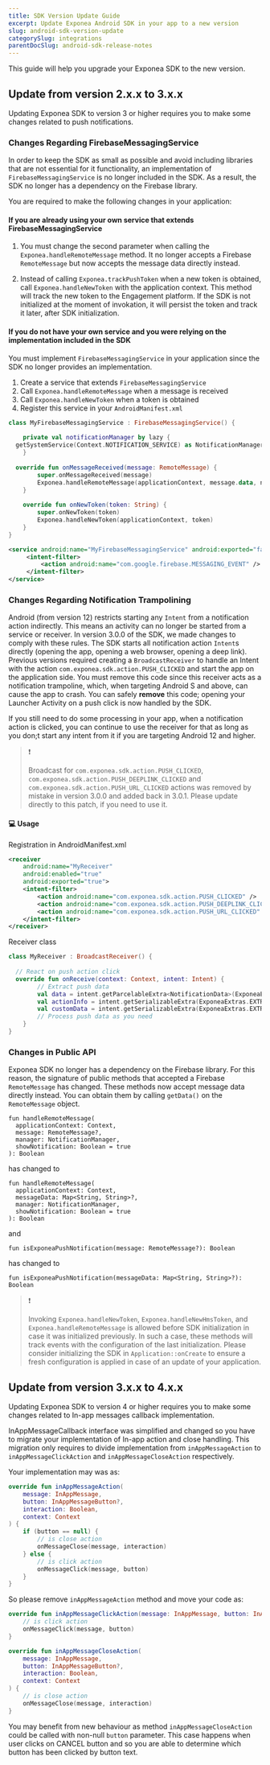 ```yaml
---
title: SDK Version Update Guide
excerpt: Update Exponea Android SDK in your app to a new version
slug: android-sdk-version-update
categorySlug: integrations
parentDocSlug: android-sdk-release-notes
---
```


This guide will help you upgrade your Exponea SDK to the new version.

## Update from version 2.x.x to 3.x.x

Updating Exponea SDK to version 3 or higher requires you to make some changes related to push notifications.

### Changes Regarding FirebaseMessagingService

In order to keep the SDK as small as possible and avoid including libraries that are not essential for it functionality, an implementation of `FirebaseMessagingService` is no longer included in the SDK. As a result, the SDK no longer has a dependency on the Firebase library.

You are required to make the following changes in your application:

#### If you are already using your own service that extends FirebaseMessagingService

1. You must change the second parameter when calling the `Exponea.handleRemoteMessage` method. It no longer accepts a Firebase `RemoteMessage` but now accepts the message data directly instead.

2. Instead of calling `Exponea.trackPushToken` when a new token is obtained, call `Exponea.handleNewToken` with the application context. This method will track the new token to the Engagement platform. If the SDK is not initialized at the moment of invokation, it will persist the token and track it later, after SDK initialization. 

#### If you do not have your own service and you were relying on the implementation included in the SDK

You must implement `FirebaseMessagingService` in your application since the SDK no longer provides an implementation.

1. Create a service that extends `FirebaseMessagingService`
2. Call `Exponea.handleRemoteMessage` when a message is received
3. Call `Exponea.handleNewToken` when a token is obtained
4. Register this service in your `AndroidManifest.xml`

```kotlin 
class MyFirebaseMessagingService : FirebaseMessagingService() {  
  
    private val notificationManager by lazy {  
  getSystemService(Context.NOTIFICATION_SERVICE) as NotificationManager  
    }  
  
  override fun onMessageReceived(message: RemoteMessage) {  
        super.onMessageReceived(message)  
        Exponea.handleRemoteMessage(applicationContext, message.data, notificationManager)  
    }  
  
    override fun onNewToken(token: String) {  
        super.onNewToken(token)  
        Exponea.handleNewToken(applicationContext, token)  
    }  
}
```

``` xml
<service android:name="MyFirebaseMessagingService" android:exported="false">  
     <intent-filter> 
         <action android:name="com.google.firebase.MESSAGING_EVENT" />  
     </intent-filter>
</service>
```

### Changes Regarding Notification Trampolining

Android (from version 12) restricts starting any `Intent` from a notification action indirectly. This means an activity can no longer be started from a service or receiver. In version 3.0.0 of the SDK, we made changes to comply with these rules. The SDK starts all notification action `Intent`s directly (opening the app, opening a web browser, opening a deep link). Previous versions required creating a `BroadcastReceiver` to handle an Intent with the action `com.exponea.sdk.action.PUSH_CLICKED` and start the app on the application side. You must remove this code since this receiver acts as a notification trampoline, which, when targeting Android S and above, can cause the app to crash. You can safely **remove** this code; opening your Launcher Activity on a push click is now handled by the SDK. 

If you still need to do some processing in your app, when a notification action is clicked, you can continue to use the receiver for that as long as you don;t start any intent from it if you are targeting Android 12 and higher.

> ❗️
>
> Broadcast for `com.exponea.sdk.action.PUSH_CLICKED`, `com.exponea.sdk.action.PUSH_DEEPLINK_CLICKED` and `com.exponea.sdk.action.PUSH_URL_CLICKED` actions was removed by mistake in version 3.0.0 and added back in 3.0.1. Please update directly to this patch, if you need to use it.

#### 💻 Usage

Registration in AndroidManifest.xml 
``` xml
<receiver
    android:name="MyReceiver"
    android:enabled="true"
    android:exported="true">
    <intent-filter>
        <action android:name="com.exponea.sdk.action.PUSH_CLICKED" />
        <action android:name="com.exponea.sdk.action.PUSH_DEEPLINK_CLICKED" />  
        <action android:name="com.exponea.sdk.action.PUSH_URL_CLICKED" />
    </intent-filter>
</receiver>
```

Receiver class
``` kotlin
class MyReceiver : BroadcastReceiver() {  
  
  // React on push action click 
  override fun onReceive(context: Context, intent: Intent) {  
        // Extract push data  
        val data = intent.getParcelableExtra<NotificationData>(ExponeaExtras.EXTRA_DATA)  
        val actionInfo = intent.getSerializableExtra(ExponeaExtras.EXTRA_ACTION_INFO) as? NotificationAction  
        val customData = intent.getSerializableExtra(ExponeaExtras.EXTRA_CUSTOM_DATA) as Map<String, String>  
        // Process push data as you need  
    }  
}
```

### Changes in Public API

Exponea SDK no longer has a dependency on the Firebase library. For this reason, the signature of public methods that accepted a Firebase `RemoteMessage` has changed. These methods now accept message data directly instead. You can obtain them by calling `getData()` on the `RemoteMessage` object.

```
fun handleRemoteMessage(
  applicationContext: Context,  
  message: RemoteMessage?, 
  manager: NotificationManager,  
  showNotification: Boolean = true  
): Boolean
```

has changed to

```
fun handleRemoteMessage(  
  applicationContext: Context,  
  messageData: Map<String, String>?,  
  manager: NotificationManager,  
  showNotification: Boolean = true  
): Boolean
```

and 

`fun isExponeaPushNotification(message: RemoteMessage?): Boolean`

has changed to  

`fun isExponeaPushNotification(messageData: Map<String, String>?): Boolean`

> ❗️
>
> Invoking `Exponea.handleNewToken`, `Exponea.handleNewHmsToken`, and `Exponea.handleRemoteMessage` is allowed before SDK initialization in case it was initialized previously. In such a case, these methods will track events with the configuration of the last initialization. Please consider initializing the SDK in `Application::onCreate` to ensure a fresh configuration is applied in case of an update of your application.

## Update from version 3.x.x to 4.x.x

Updating Exponea SDK to version 4 or higher requires you to make some changes related to In-app messages callback implementation.

InAppMessageCallback interface was simplified and changed so you have to migrate your implementation of In-app action and close handling. This migration only requires to divide implementation from `inAppMessageAction` to `inAppMessageClickAction` and `inAppMessageCloseAction` respectively.

Your implementation may was as:

```kotlin
override fun inAppMessageAction(
    message: InAppMessage,
    button: InAppMessageButton?,
    interaction: Boolean,
    context: Context
) {
    if (button == null) {
        // is close action
        onMessageClose(message, interaction)
    } else {
        // is click action
        onMessageClick(message, button)
    }
}
```

So please remove `inAppMessageAction` method and move your code as:

```kotlin
override fun inAppMessageClickAction(message: InAppMessage, button: InAppMessageButton, context: Context) {
    // is click action
    onMessageClick(message, button)
}

override fun inAppMessageCloseAction(
    message: InAppMessage,
    button: InAppMessageButton?,
    interaction: Boolean,
    context: Context
) {
    // is close action
    onMessageClose(message, interaction)
}
```

You may benefit from new behaviour as method `inAppMessageCloseAction` could be called with non-null `button` parameter. This case happens when user clicks on CANCEL button and so you are able to determine which button has been clicked by button text.